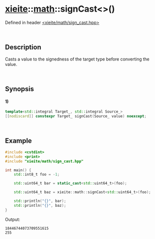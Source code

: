 # [xieite](../../xieite.md)\:\:[math](../../math.md)\:\:signCast\<\>\(\)
Defined in header [<xieite/math/sign_cast.hpp>](../../../include/xieite/math/sign_cast.hpp)

&nbsp;

## Description
Casts a value to the signedness of the target type before converting the value.

&nbsp;

## Synopsis
#### 1)
```cpp
template<std::integral Target_, std::integral Source_>
[[nodiscard]] constexpr Target_ signCast(Source_ value) noexcept;
```

&nbsp;

## Example
```cpp
#include <cstdint>
#include <print>
#include "xieite/math/sign_cast.hpp"

int main() {
    std::int8_t foo = -1;

    std::uint64_t bar = static_cast<std::uint64_t>(foo);

    std::uint64_t baz = xieite::math::signCast<std::uint64_t>(foo);

    std::println("{}", bar);
    std::println("{}", baz);
}
```
Output:
```
18446744073709551615
255
```
